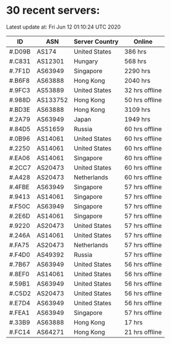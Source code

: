 # 30 recent servers:

Latest update at: Fri Jun 12 01:10:24 UTC 2020

| ID | ASN | Server Country | Online |
| -- | --- | -------------- | ------ |
| #.D09B | AS174 | United States | 386 hrs |
| #.C831 | AS12301 | Hungary | 568 hrs |
| #.7F1D | AS63949 | Singapore | 2290 hrs |
| #.B6F8 | AS63888 | Hong Kong | 2040 hrs |
| #.9FC3 | AS53889 | United States | 32 hrs offline |
| #.988D | AS133752 | Hong Kong | 50 hrs offline |
| #.BD3E | AS63888 | Hong Kong | 3109 hrs |
| #.2A79 | AS63949 | Japan | 1949 hrs |
| #.84D5 | AS51659 | Russia | 60 hrs offline |
| #.0B96 | AS14061 | United States | 60 hrs offline |
| #.2250 | AS14061 | United States | 60 hrs offline |
| #.EA06 | AS14061 | Singapore | 60 hrs offline |
| #.2CC7 | AS20473 | United States | 60 hrs offline |
| #.A428 | AS20473 | Netherlands | 60 hrs offline |
| #.4FBE | AS63949 | Singapore | 57 hrs offline |
| #.9413 | AS14061 | Singapore | 57 hrs offline |
| #.F50C | AS63949 | Singapore | 57 hrs offline |
| #.2E6D | AS14061 | Singapore | 57 hrs offline |
| #.9220 | AS20473 | United States | 57 hrs offline |
| #.246A | AS14061 | United States | 57 hrs offline |
| #.FA75 | AS20473 | Netherlands | 57 hrs offline |
| #.F4D0 | AS49392 | Russia | 57 hrs offline |
| #.7B67 | AS63949 | United States | 56 hrs offline |
| #.8EF0 | AS14061 | United States | 56 hrs offline |
| #.59B1 | AS63949 | United States | 56 hrs offline |
| #.C5D2 | AS20473 | United States | 56 hrs offline |
| #.E7D4 | AS63949 | United States | 56 hrs offline |
| #.FEA1 | AS63949 | Singapore | 57 hrs offline |
| #.33B9 | AS63888 | Hong Kong | 17 hrs |
| #.FC14 | AS64271 | Hong Kong | 21 hrs offline |

